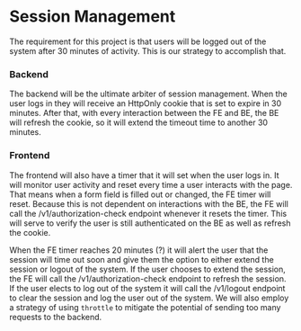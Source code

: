 # Session Management

The requirement for this project is that users will be logged out of the system after 30 minutes of activity. This is our strategy to accomplish that.

### Backend
The backend will be the ultimate arbiter of session management. When the user logs in they will receive an HttpOnly cookie that is set to expire in 30 minutes. After that, with every interaction between the FE and BE, the BE will refresh the cookie, so it will extend the timeout time to another 30 minutes.

### Frontend
The frontend will also have a timer that it will set when the user logs in. It will monitor user activity and reset every time a user interacts with the page. That means when a form field is filled out or changed, the FE timer will reset. Because this is not dependent on interactions with the BE, the FE will call the /v1/authorization-check endpoint whenever it resets the timer. This will serve to verify the user is still authenticated on the BE as well as refresh the cookie.

When the FE timer reaches 20 minutes (?) it will alert the user that the session will time out soon and give them the option to either extend the session or logout of the system. If the user chooses to extend the session, the FE will call the /v1/authorization-check endpoint to refresh the session. If the user elects to log out of the system it will call the /v1/logout endpoint to clear the session and log the user out of the system. We will also employ a strategy of using `throttle` to mitigate the potential of sending too many requests to the backend.
